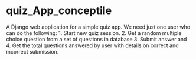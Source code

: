 # quiz_App_conceptile
 A Django web application for a simple quiz app. We need just one user who can do the following:  1. Start new quiz session. 2. Get a random multiple choice question from a set of questions in database 3. Submit answer and 4. Get the total questions answered by user with details on correct and incorrect submission.

